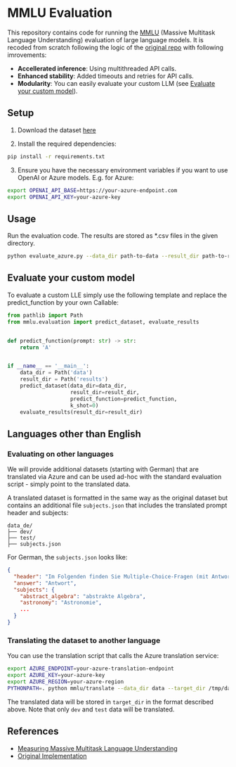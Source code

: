 # MMLU Evaluation

This repository contains code for running the [MMLU](https://arxiv.org/abs/2009.03300) (Massive Multitask Language Understanding) evaluation of large language models.
It is recoded from scratch following the logic of the [original repo](https://github.com/hendrycks/test) with following imrovements:

- **Accellerated inference**: Using multithreaded API calls.
- **Enhanced stability**: Added timeouts and retries for API calls.
- **Modularity**: You can easily evaluate your custom LLM (see [Evaluate your custom model](#evaluate-custom)).

## Setup
1. Download the dataset [here](https://people.eecs.berkeley.edu/~hendrycks/data.tar)

2. Install the required dependencies:

```bash
pip install -r requirements.txt
```

3. Ensure you have the necessary environment variables if you want to use OpenAI or Azure models. E.g. for Azure:
```bash
export OPENAI_API_BASE=https://your-azure-endpoint.com 
export OPENAI_API_KEY=your-azure-key
```

## Usage

Run the evaluation code. The results are stored as *.csv files in the given directory.

```bash
python evaluate_azure.py --data_dir path-to-data --result_dir path-to-results --k_shot 0
```

## Evaluate your custom model <a id="evaluate-custom"></a>

To evaluate a custom LLE simply use the following template and replace the predict_function by your own Callable:

```python
from pathlib import Path
from mmlu.evaluation import predict_dataset, evaluate_results


def predict_function(prompt: str) -> str:
    return 'A'


if __name__ == '__main__':
    data_dir = Path('data')
    result_dir = Path('results')
    predict_dataset(data_dir=data_dir,
                    result_dir=result_dir,
                    predict_function=predict_function,
                    k_shot=0)
    evaluate_results(result_dir=result_dir)
```

## Languages other than English

### Evaluating on other languages


We will provide additional datasets (starting with German) that are translated via Azure and can be used ad-hoc with the standard evaluation script - simply point to the translated data.

A translated dataset is formatted in the same way as the original dataset but contains an additional file ```subjects.json``` that includes the translated prompt header and subjects:
```
data_de/
├── dev/
├── test/
├── subjects.json
```

For German, the ```subjects.json``` looks like:

```json
{
  "header": "Im Folgenden finden Sie Multiple-Choice-Fragen (mit Antworten) zum Thema",
  "answer": "Antwort", 
  "subjects": {
    "abstract_algebra": "abstrakte Algebra", 
    "astronomy": "Astronomie",
    ...
  }
}
```

### Translating the dataset to another language

You can use the translation script that calls the Azure translation service:

```bash
export AZURE_ENDPOINT=your-azure-translation-endpoint
export AZURE_KEY=your-azure-key
export AZURE_REGION=your-azure-region
PYTHONPATH=. python mmlu/translate --data_dir data --target_dir /tmp/data_de --lang de
```

The translated data will be stored in ```target_dir``` in the format described above. Note that only ```dev``` and ```test``` data will be translated.


## References

* [Measuring Massive Multitask Language Understanding](https://arxiv.org/abs/2009.03300)
* [Original Implementation](https://github.com/hendrycks/test)

